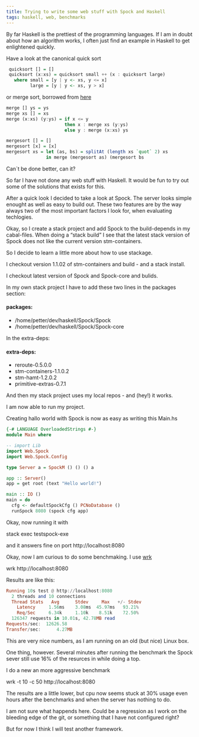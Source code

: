 ```yaml
---
title: Trying to write some web stuff with Spock and Haskell 
tags: haskell, web, benchmarks
---
```


By far Haskell is the prettiest of the programming languages. If I am in doubt about how an algorithm works, I often just find an example in Haskell to get enlightened quickly.

Have a look at the canonical quick sort

``` haskell
 quicksort [] = []
 quicksort (x:xs) = quicksort small ++ (x : quicksort large)
   where small = [y | y <- xs, y <= x]
         large = [y | y <- xs, y > x]
```

or merge sort, borrowed from [here](https://www.csc.depauw.edu/~bhoward/courses/0203Spring/csc122/haskintro/)

``` haskell
merge [] ys = ys
merge xs [] = xs
merge (x:xs) (y:ys) = if x <= y
                      then x : merge xs (y:ys)
                      else y : merge (x:xs) ys

mergesort [] = []
mergesort [x] = [x]
mergesort xs = let (as, bs) = splitAt (length xs `quot` 2) xs
               in merge (mergesort as) (mergesort bs
```

Can´t be done better, can it?

So far I have not done any web stuff with Haskell. It would be fun to try out some of the solutions that exists for this.

After a quick look I decided to take a look at Spock. The server looks simple enought as well as easy to build out. These two features are by the way always two of the most important factors I look for, when evaluating techlogies.

Okay, so I create a stack project and add Spock to the build-depends in my cabal-files. When doing a “stack build” I see that the latest stack version of Spock does not like the current version stm-containers.

So I decide to learn a little more about how to use stackage.

I checkout version 1.1.02 of stm-containers and build - and a stack install.

I checkout latest version of Spock and Spock-core and bulids.

In my own stack project I have to add these two lines in the packages section:

#### packages: 
- /home/petter/dev/haskell/Spock/Spock 
- /home/petter/dev/haskell/Spock/Spock-core

In the extra-deps:

#### extra-deps: 
- reroute-0.5.0.0 
- stm-containers-1.1.0.2 
- stm-hamt-1.2.0.2 
- primitive-extras-0.7.1

And then my stack project uses my local repos - and (hey!) it works.

I am now able to run my project.

Creating hallo world with Spock is now as easy as writing this Main.hs

``` haskell
{-# LANGUAGE OverloadedStrings #-}
module Main where

-- import Lib
import Web.Spock
import Web.Spock.Config

type Server a = SpockM () () () a

app :: Server()
app = get root (text "Hello world!")

main :: IO ()
main = do
  cfg <- defaultSpockCfg () PCNoDatabase ()
  runSpock 8080 (spock cfg app)
```

Okay, now running it with

stack exec testspock-exe

and it answers fine on port http://localhost:8080

Okay, now I am curious to do some benchmaking. I use [wrk](https://github.com/wg/wrk)

wrk http://localhost:8080

Results are like this:



``` haskell
Running 10s test @ http://localhost:8080
  2 threads and 10 connections
  Thread Stats   Avg      Stdev     Max   +/- Stdev
    Latency     1.56ms    3.08ms  45.97ms   93.21%
    Req/Sec     6.34k     1.10k    8.51k    72.50%
  126347 requests in 10.01s, 42.78MB read
Requests/sec:  12626.58
Transfer/sec:      4.27MB

```

This are very nice numbers, as I am running on an old (but nice) Linux box.

One thing, however. Several minutes after running the benchmark the Spock sever still use 16% of the resurces in while doing a top.

I do a new an more aggressive benchmark

wrk -t 10 -c 50 http://localhost:8080

The results are a little lower, but cpu now seems stuck at 30% usage even hours after the benchmarks and when the server has nothing to do.

I am not sure what happends here. Could be a regression as I work on the bleeding edge of the git, or something that I have not configured right?

But for now I think I will test another framework.



